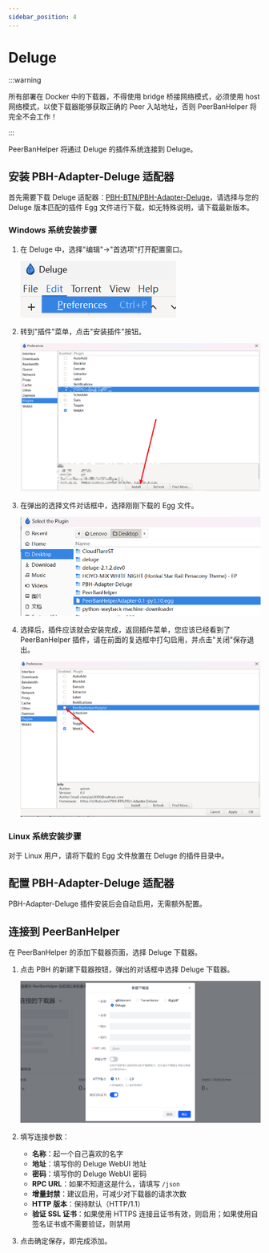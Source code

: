 ```yaml
---
sidebar_position: 4
---
```


# Deluge

:::warning

所有部署在 Docker 中的下载器，不得使用 bridge 桥接网络模式，必须使用 host 网络模式，以使下载器能够获取正确的 Peer 入站地址，否则 PeerBanHelper 将完全不会工作！

:::

PeerBanHelper 将通过 Deluge 的插件系统连接到 Deluge。

## 安装 PBH-Adapter-Deluge 适配器

首先需要下载 Deluge 适配器：[PBH-BTN/PBH-Adapter-Deluge](releases)，请选择与您的 Deluge 版本匹配的插件 Egg 文件进行下载，如无特殊说明，请下载最新版本。

### Windows 系统安装步骤

1. 在 Deluge 中，选择"编辑"->"首选项"打开配置窗口。

   ![step1](assets/Deluge-step1.png)

2. 转到"插件"菜单，点击"安装插件"按钮。

   ![step2](assets/Deluge-step2.png)

3. 在弹出的选择文件对话框中，选择刚刚下载的 Egg 文件。

   ![step3](assets/Deluge-step3.png)

4. 选择后，插件应该就会安装完成，返回插件菜单，您应该已经看到了 PeerBanHelper 插件，请在前面的复选框中打勾启用，并点击"关闭"保存退出。

   ![ste4p](assets/Deluge-step4.png)

### Linux 系统安装步骤

对于 Linux 用户，请将下载的 Egg 文件放置在 Deluge 的插件目录中。

## 配置 PBH-Adapter-Deluge 适配器

PBH-Adapter-Deluge 插件安装后会自动启用，无需额外配置。

## 连接到 PeerBanHelper

在 PeerBanHelper 的添加下载器页面，选择 Deluge 下载器。

1. 点击 PBH 的新建下载器按钮，弹出的对话框中选择 Deluge 下载器。

   ![step5](assets/Deluge-step5.png)

2. 填写连接参数：
   * **名称**：起一个自己喜欢的名字
   * **地址**：填写你的 Deluge WebUI 地址
   * **密码**：填写你的 Deluge WebUI 密码
   * **RPC URL**：如果不知道这是什么，请填写 `/json`
   * **增量封禁**：建议启用，可减少对下载器的请求次数
   * **HTTP 版本**：保持默认（HTTP/1.1）
   * **验证 SSL 证书**：如果使用 HTTPS 连接且证书有效，则启用；如果使用自签名证书或不需要验证，则禁用

3. 点击确定保存，即完成添加。
